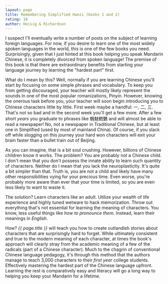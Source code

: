 ```yaml
---
layout: page
title: Remembering Simplified Hanzi (books 1 and 2)
rating: 10
author: Heisig & Richardson
---
```


I suspect I'll eventually write a number of posts on the subject of learning foreign languages.  For now, if you desire to learn one of the most widely spoken languages in the world, this is one of the few books you need.  Surprisingly, given that I just hinted at this book helping you speak Mandarin Chinese, it is completely divorced from spoken language!  The premise of this book is that there are extraordinary benefits from starting your language journey by learning the "hardest part" first.

What do I mean by this?  Well, normally if you are learning Chinese you'll start by focusing on some simple phrases and vocabulary.  To keep you from getting discouraged, your teacher will mostly likely represent the sounds in one of the most popular romanizations, Pinyin.  However, knowing the onerous task before you, your teacher will soon begin introducing you to Chinese characters little by little.  First week maybe a handful: 一, 二, 三.  That's not so bad and in the second week you'll get a few more.   After a few short *years* you graduate to phrases like 魑魅魍魉 and will almost be able to read a newspaper!  No, not a newspaper in Traditional Chinese, but at least one in Simplified (used by most of mainland China).  Of course, if you slack off while slogging on this journey your hard won characters will exit your brain faster than a bullet train out of Beijing.

As you can imagine, that is a bit soul crushing.  However, billions of Chinese children know it works.  The problem?  You are probably not a Chinese child.  I don't mean that you don't possess the innate ability to learn such quantity of characters.  Neither do I mean that you lack the neuroplasticity.  It's quite a bit simpler than that.  Truth is, you are not a child and likely have many other responsibilities vying for your precious time.  Even worse, you're probably more aware than ever that your time is limited, so you are even less likely to want to waste it.

The solution?  Learn characters like an adult.  Utilize your wealth of life experience and highly tuned wetware to hack memorization.  Throw out everything that's not essential for learning the meaning of characters.  You know, less useful things like *how to pronounce them*.  Instead, learn their meanings in *English*.

How? *{{ page.title }}* will teach you how to create outlandish stories about characters that are surprisingly hard to forget.  While ultimately consistent and true to the modern meaning of each character, at times the book's approach will clearly stray from the academic meaning of a few of the radicals (part of a Chinese character).  Much to the chagrin of conventional Chinese language pedagogy, it's through this method that the authors manage to teach 3,000 characters to their *first year* college students.  Effectively mastering the hardest part of the Chinese language upfront.  Learning the rest is comparatively easy and literacy will go a long way to helping you keep your Mandarin for a lifetime.
